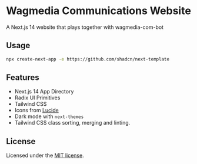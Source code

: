 # Wagmedia Communications Website

A Next.js 14 website that plays together with wagmedia-com-bot

## Usage

```bash
npx create-next-app -e https://github.com/shadcn/next-template
```

## Features

- Next.js 14 App Directory
- Radix UI Primitives
- Tailwind CSS
- Icons from [Lucide](https://lucide.dev)
- Dark mode with `next-themes`
- Tailwind CSS class sorting, merging and linting.

## License

Licensed under the [MIT license](https://github.com/shadcn/ui/blob/main/LICENSE.md).
